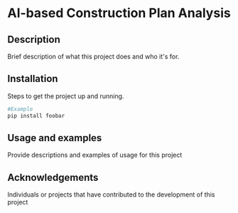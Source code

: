 # AI-based Construction Plan Analysis

## Description
Brief description of what this project does and who it's for.

## Installation
Steps to get the project up and running.

```bash
#Example
pip install foobar
```

## Usage and examples
Provide descriptions and examples of usage for this project

## Acknowledgements
Individuals or projects that have contributed to the development of this project
